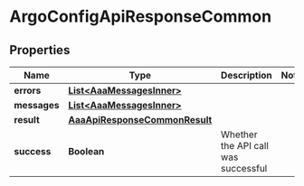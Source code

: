 

# ArgoConfigApiResponseCommon


## Properties

| Name | Type | Description | Notes |
|------------ | ------------- | ------------- | -------------|
|**errors** | [**List&lt;AaaMessagesInner&gt;**](AaaMessagesInner.md) |  |  |
|**messages** | [**List&lt;AaaMessagesInner&gt;**](AaaMessagesInner.md) |  |  |
|**result** | [**AaaApiResponseCommonResult**](AaaApiResponseCommonResult.md) |  |  |
|**success** | **Boolean** | Whether the API call was successful |  |



